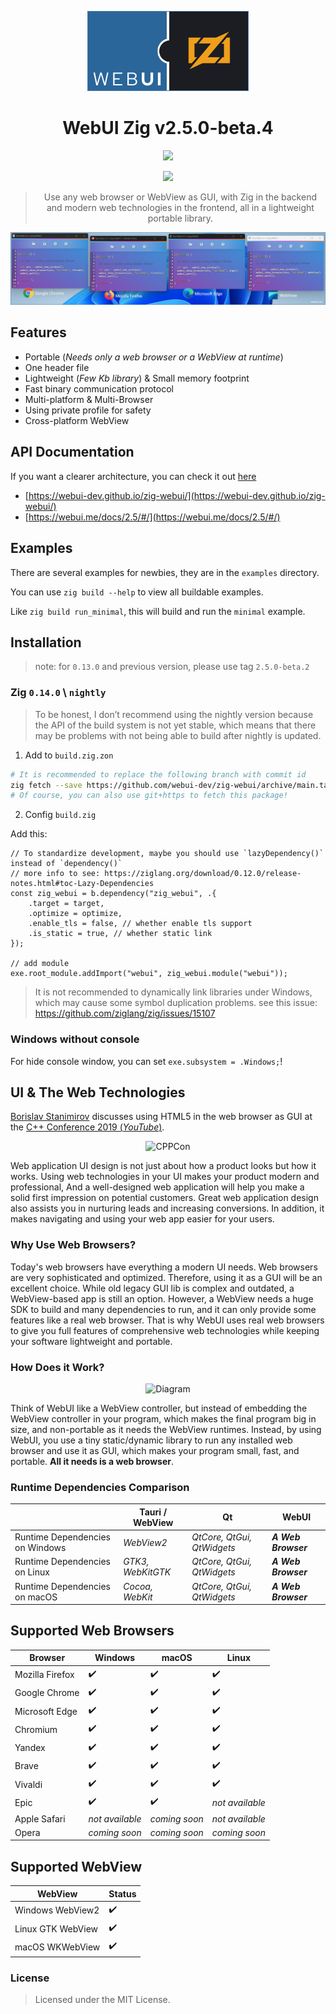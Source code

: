 <div align="center">

![Logo](https://raw.githubusercontent.com/webui-dev/webui-logo/main/webui_zig.png)

# WebUI Zig v2.5.0-beta.4

<!-- [build-status]: https://img.shields.io/github/actions/workflow/status/webui-dev/go-webui/ci.yml?branch=main&style=for-the-badge&logo=V&labelColor=414868&logoColor=C0CAF5 -->

[last-commit]: https://img.shields.io/github/last-commit/webui-dev/zig-webui?style=for-the-badge&logo=github&logoColor=C0CAF5&labelColor=414868
<!-- [release-version]: https://img.shields.io/github/v/tag/webui-dev/go-webui?style=for-the-badge&logo=webtrees&logoColor=C0CAF5&labelColor=414868&color=7664C6 -->
[license]: https://img.shields.io/github/license/webui-dev/zig-webui?style=for-the-badge&logo=opensourcehardware&label=License&logoColor=C0CAF5&labelColor=414868&color=8c73cc

<!-- [![][build-status]](https://github.com/webui-dev/go-webui/actions?query=branch%3Amain) -->

[![][last-commit]](https://github.com/webui-dev/zig-webui/pulse)
<!-- [![][release-version]](https://github.com/webui-dev/go-webui/releases/latest) -->
[![][license]](https://github.com/webui-dev/zig-webui/blob/main/LICENSE)

> Use any web browser or WebView as GUI, with Zig in the backend and modern web technologies in the frontend, all in a lightweight portable library.

![Screenshot](https://raw.githubusercontent.com/webui-dev/webui-logo/main/screenshot.png)

</div>

## Features

- Portable (*Needs only a web browser or a WebView at runtime*)
- One header file
- Lightweight (*Few Kb library*) & Small memory footprint
- Fast binary communication protocol
- Multi-platform & Multi-Browser
- Using private profile for safety
- Cross-platform WebView

## API Documentation

If you want a clearer architecture, you can check it out [here](https://deepwiki.com/webui-dev/zig-webui)

* [https://webui-dev.github.io/zig-webui/](https://webui-dev.github.io/zig-webui/)
* [https://webui.me/docs/2.5/#/](https://webui.me/docs/2.5/#/)

## Examples

There are several examples for newbies, they are in the `examples` directory.

You can use `zig build --help` to view all buildable examples.

Like `zig build run_minimal`, this will build and run the `minimal` example.

## Installation

> note: for `0.13.0` and previous version, please use tag `2.5.0-beta.2`

### Zig `0.14.0` \ `nightly`

> To be honest, I don’t recommend using the nightly version because the API of the build system is not yet stable, which means that there may be problems with not being able to build after nightly is updated.

1. Add to `build.zig.zon`

```sh
# It is recommended to replace the following branch with commit id
zig fetch --save https://github.com/webui-dev/zig-webui/archive/main.tar.gz
# Of course, you can also use git+https to fetch this package!
```

2. Config `build.zig`

Add this:

```zig
// To standardize development, maybe you should use `lazyDependency()` instead of `dependency()`
// more info to see: https://ziglang.org/download/0.12.0/release-notes.html#toc-Lazy-Dependencies
const zig_webui = b.dependency("zig_webui", .{
    .target = target,
    .optimize = optimize,
    .enable_tls = false, // whether enable tls support
    .is_static = true, // whether static link
});

// add module
exe.root_module.addImport("webui", zig_webui.module("webui"));
```

> It is not recommended to dynamically link libraries under Windows, which may cause some symbol duplication problems.
> see this issue: https://github.com/ziglang/zig/issues/15107

### Windows without console

For hide console window, you can set `exe.subsystem = .Windows;`!

## UI & The Web Technologies

[Borislav Stanimirov](https://ibob.bg/) discusses using HTML5 in the web browser as GUI at the [C++ Conference 2019 (_YouTube_)](https://www.youtube.com/watch?v=bbbcZd4cuxg).

<!-- <div align="center">
  <a href="https://www.youtube.com/watch?v=bbbcZd4cuxg"><img src="https://img.youtube.com/vi/bbbcZd4cuxg/0.jpg" alt="Embrace Modern Technology: Using HTML 5 for GUI in C++ - Borislav Stanimirov - CppCon 2019"></a>
</div> -->

<div align="center">

![CPPCon](https://github.com/webui-dev/webui/assets/34311583/4e830caa-4ca0-44ff-825f-7cd6d94083c8)

</div>

Web application UI design is not just about how a product looks but how it works. Using web technologies in your UI makes your product modern and professional, And a well-designed web application will help you make a solid first impression on potential customers. Great web application design also assists you in nurturing leads and increasing conversions. In addition, it makes navigating and using your web app easier for your users.

### Why Use Web Browsers?

Today's web browsers have everything a modern UI needs. Web browsers are very sophisticated and optimized. Therefore, using it as a GUI will be an excellent choice. While old legacy GUI lib is complex and outdated, a WebView-based app is still an option. However, a WebView needs a huge SDK to build and many dependencies to run, and it can only provide some features like a real web browser. That is why WebUI uses real web browsers to give you full features of comprehensive web technologies while keeping your software lightweight and portable.

### How Does it Work?

<div align="center">

![Diagram](https://github.com/ttytm/webui/assets/34311583/dbde3573-3161-421e-925c-392a39f45ab3)

</div>

Think of WebUI like a WebView controller, but instead of embedding the WebView controller in your program, which makes the final program big in size, and non-portable as it needs the WebView runtimes. Instead, by using WebUI, you use a tiny static/dynamic library to run any installed web browser and use it as GUI, which makes your program small, fast, and portable. **All it needs is a web browser**.

### Runtime Dependencies Comparison

|                                 | Tauri / WebView   | Qt                         | WebUI               |
| ------------------------------- | ----------------- | -------------------------- | ------------------- |
| Runtime Dependencies on Windows | _WebView2_        | _QtCore, QtGui, QtWidgets_ | **_A Web Browser_** |
| Runtime Dependencies on Linux   | _GTK3, WebKitGTK_ | _QtCore, QtGui, QtWidgets_ | **_A Web Browser_** |
| Runtime Dependencies on macOS   | _Cocoa, WebKit_   | _QtCore, QtGui, QtWidgets_ | **_A Web Browser_** |

## Supported Web Browsers

| Browser         | Windows         | macOS         | Linux           |
| --------------- | --------------- | ------------- | --------------- |
| Mozilla Firefox | ✔️              | ✔️            | ✔️              |
| Google Chrome   | ✔️              | ✔️            | ✔️              |
| Microsoft Edge  | ✔️              | ✔️            | ✔️              |
| Chromium        | ✔️              | ✔️            | ✔️              |
| Yandex          | ✔️              | ✔️            | ✔️              |
| Brave           | ✔️              | ✔️            | ✔️              |
| Vivaldi         | ✔️              | ✔️            | ✔️              |
| Epic            | ✔️              | ✔️            | _not available_ |
| Apple Safari    | _not available_ | _coming soon_ | _not available_ |
| Opera           | _coming soon_   | _coming soon_ | _coming soon_   |

## Supported WebView

| WebView         | Status         |
| --------------- | --------------- |
| Windows WebView2 | ✔️ |
| Linux GTK WebView   | ✔️ |
| macOS WKWebView  | ✔️ |

### License

> Licensed under the MIT License.
